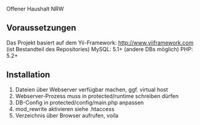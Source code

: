 Offener Haushalt NRW

Voraussetzungen
-------------------
Das Projekt basiert auf dem Yii-Framework: http://www.yiiframework.com (ist Bestandteil des Repositories)
MySQL: 5.1+ (andere DBs möglich)
PHP: 5.2+

Installation
-------------
1. Dateien über Webserver verfügbar machen, ggf. virtual host
2. Webserver-Prozess muss in protected/runtime schreiben dürfen
2. DB-Config in protected/config/main.php anpassen
3. mod_rewrite aktivieren siehe .htaccess
4. Verzeichnis über Browser aufrufen, voila
